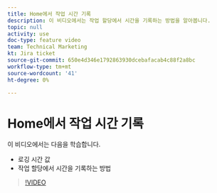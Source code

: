 ```yaml
---
title: Home에서 작업 시간 기록
description: 이 비디오에서는 작업 할당에서 시간을 기록하는 방법을 알아봅니다.
topic: null
activity: use
doc-type: feature video
team: Technical Marketing
kt: Jira ticket
source-git-commit: 650e4d346e1792863930dcebafacab4c88f2a8bc
workflow-type: tm+mt
source-wordcount: '41'
ht-degree: 0%

---
```


# Home에서 작업 시간 기록

이 비디오에서는 다음을 학습합니다.

* 로깅 시간 값
* 작업 할당에서 시간을 기록하는 방법

>[!VIDEO](https://video.tv.adobe.com/v/335103/?quality=12&learn=on)
